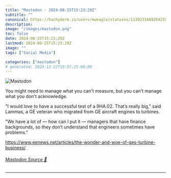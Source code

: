 ```yaml
---
title: "Mastodon - 2024-08-25T15:23:29Z"
subtitle: ""
canonical: https://hachyderm.io/users/mweagle/statuses/113023346926425898
description:
image: "/images/mastodon.png"
toc: false
date: 2024-08-25T15:23:29Z
lastmod: 2024-08-25T15:23:29Z
image: ""
tags: ["Social Media"]

categories: ["mastodon"]
# generated: 2024-12-22T19:57:25-08:00
---
```

![Mastodon](/images/mastodon.png)

<p>You might need to manage what you can&#39;t measure, but you can&#39;t manage what you don&#39;t acknowledge.</p><p>&quot;I would love to have a successful test of a 9HA.02. That’s really big,&quot; said Lammas, a GE veteran who migrated from GE aircraft engines to turbines.</p><p>&quot;We have a lot of — how can I put it — managers that have finance backgrounds, so they don’t understand that engineers sometimes have problems.&quot;</p><p><a href="https://www.eenews.net/articles/the-wonder-and-woe-of-ges-turbine-business/" target="_blank" rel="nofollow noopener noreferrer" translate="no"><span class="invisible">https://www.</span><span class="ellipsis">eenews.net/articles/the-wonder</span><span class="invisible">-and-woe-of-ges-turbine-business/</span></a></p>


###### [Mastodon Source 🐘](https://hachyderm.io/@mweagle/113023346926425898)

___
